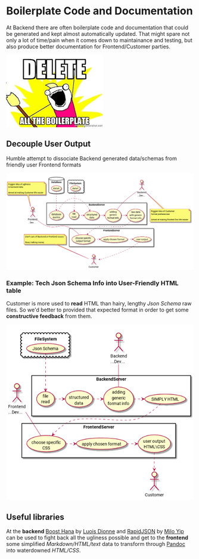 # Boilerplate Code and Documentation

At Backend there are often boilerplate code and documentation that could be generated and kept almost automatically updated. That might spare not only a lot of time/pain when it comes down to maintainance and testing, but also produce better documentation for Frontend/Customer parties. 

![Boilerplate](/images/boilerplate.jpeg)

## Decouple User Output

Humble attempt to dissociate Backend generated data/schemas from friendly user Frontend formats

<!--

@startuml diagram.png

top to bottom direction
skinparam packageStyle rectangle

actor "Frontend\n...Dev..." as FD
actor "Backend\n...Dev..." as BD
actor Customer 

note bottom of BD: Foggier idea of Customer\nformat preferencies\n\nAimed at making Fronted Dev life easier
note top of FD: Foggier idea of ugliness\nin backend data\n\nAimed at making Customer life easier
note top of Customer: Don't care of Backend or Frontend issues\n\nBusy making money

rectangle BackendServer {
(file\nread) .> (structured\ndata)
(database\nqueries) .> (structured\ndata)
BD -- (adding\ngeneric\nformat info)
(structured\ndata) .> (adding\ngeneric\nformat info)
(adding\ngeneric\nformat info) .> (raw data\nwith generic\nformat info)
}

database DataBase {
(dataX) .> (database\nqueries)
}
cloud FileSystem {
(dataY) .> (file\nread)
}


rectangle FrontendServer {
(raw data\nwith generic\nformat info) .> (choose specific\noutput format)
(user output) .> Customer
(apply chosen format) .> (user output)
(choose specific\noutput format) .> (apply chosen format)
FD -- (choose specific\noutput format)
}
@enduml

-->
![Diagram](/images/diagram.png)

### Example: Tech Json Schema Info into User-Friendly HTML table

Customer is more used to **read** HTML than hairy, lengthy *Json Schema* raw files. So we'd better to provided that expected format in order to get some **constructive feedback** from them.

<!--

@startuml json.png

top to bottom direction
skinparam packageStyle rectangle

actor "Frontend\n...Dev..." as FD
actor "Backend\n...Dev..." as BD
actor Customer 

rectangle BackendServer {
(file\nread) .> (structured\ndata)
BD -- (adding\ngeneric\nformat info)
(structured\ndata) .> (adding\ngeneric\nformat info)
(adding\ngeneric\nformat info) .> (SIMPLY HTML)
}

cloud FileSystem {
(Json Schema) .> (file\nread)
}


rectangle FrontendServer {
(SIMPLY HTML) .> (choose specific\nCSS)
(user output\nHTML\CSS) .> Customer
(apply chosen format) .> (user output\nHTML\CSS)
(choose specific\nCSS) .> (apply chosen format)
FD -- (choose specific\nCSS)
}
@enduml

-->
![Json Example](/images/json.png)

## Useful libraries

At the **backend** [Boost Hana](https://github.com/boostorg/hana) by [Luois Dionne](https://github.com/ldionne) and [RapidJSON](https://github.com/miloyip/rapidjson) by [Milo Yip](https://github.com/miloyip) can be used to fight back all the ugliness possible and get to the **frontend** some simplified *Markdown/HTML/text* data to transform through [Pandoc](http://pandoc.org/) into waterdowned *HTML/CSS*.
